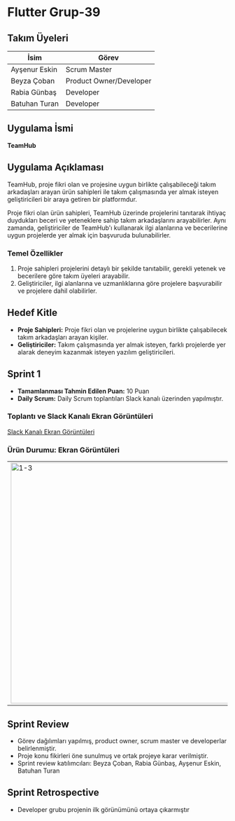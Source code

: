# **Flutter Grup-39**

## Takım Üyeleri

| İsim           | Görev                  |
| -------------- | ---------------------- |
| Ayşenur Eskin  | Scrum Master           |
| Beyza Çoban    | Product Owner/Developer|
| Rabia Günbaş   | Developer              |
| Batuhan Turan  | Developer              |

## Uygulama İsmi
**TeamHub**

## Uygulama Açıklaması
TeamHub, proje fikri olan ve projesine uygun birlikte çalışabileceği takım arkadaşları arayan ürün sahipleri ile takım çalışmasında yer almak isteyen geliştiricileri bir araya getiren bir platformdur. 

Proje fikri olan ürün sahipleri, TeamHub üzerinde projelerini tanıtarak ihtiyaç duydukları beceri ve yeteneklere sahip takım arkadaşlarını arayabilirler. Aynı zamanda, geliştiriciler de TeamHub'ı kullanarak ilgi alanlarına ve becerilerine uygun projelerde yer almak için başvuruda bulunabilirler.


### Temel Özellikler
1. Proje sahipleri projelerini detaylı bir şekilde tanıtabilir, gerekli yetenek ve becerilere göre takım üyeleri arayabilir.
2. Geliştiriciler, ilgi alanlarına ve uzmanlıklarına göre projelere başvurabilir ve projelere dahil olabilirler.


## Hedef Kitle
- **Proje Sahipleri:** Proje fikri olan ve projelerine uygun birlikte çalışabilecek takım arkadaşları arayan kişiler.
- **Geliştiriciler:** Takım çalışmasında yer almak isteyen, farklı projelerde yer alarak deneyim kazanmak isteyen yazılım geliştiricileri.

## Sprint 1
- **Tamamlanması Tahmin Edilen Puan:** 10 Puan
- **Daily Scrum:** Daily Scrum toplantıları Slack kanalı üzerinden yapılmıştır.

### Toplantı ve Slack Kanalı Ekran Görüntüleri
[Slack Kanalı Ekran Görüntüleri](https://drive.google.com/drive/folders/1x0s_GVilwxavy_-ksozzCdsEhO9km6QN?usp=sharing)

### Ürün Durumu: Ekran Görüntüleri

<table>
  <tr>
    <td><img src="https://github.com/beyzacoban/OUA-Bootcamp-39/assets/158472675/5763a38a-8761-4f30-b686-59e15bad2eee" alt="1-3" width="950" height="550" /></td>
    <td><img src="https://github.com/beyzacoban/OUA-Bootcamp-39/assets/158472675/ceb54f3a-4633-4bbb-995e-1717e8d2c097" alt="2-3" width="950" height="550" /></td>
    <td><img src="https://github.com/beyzacoban/OUA-Bootcamp-39/assets/158472675/4570248c-5108-486b-b85b-dcbc494e0eb6" alt="3-3" width="950" height="550" /></td>
  </tr>
</table>

## Sprint Review
- Görev dağılımları yapılmış, product owner, scrum master ve developerlar belirlenmiştir.
- Proje konu fikirleri öne sunulmuş ve ortak projeye karar verilmiştir.
- Sprint review katılımcıları: Beyza Çoban, Rabia Günbaş, Ayşenur Eskin, Batuhan Turan

## Sprint Retrospective
- Developer grubu projenin ilk görünümünü ortaya çıkarmıştır
